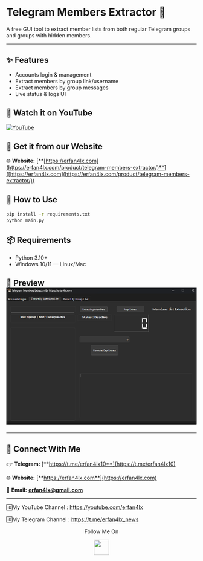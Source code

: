 # Telegram Members Extractor 🧠
A free GUI tool to extract member lists from both regular Telegram groups and groups with hidden members.

---

## ✨ Features
- Accounts login & management
- Extract members by group link/username
- Extract members by group messages
- Live status & logs UI

## 🚀 Watch it on YouTube
[![YouTube](https://img.shields.io/badge/Watch%20on-YouTube-red?logo=youtube&logoColor=white)](https://www.youtube.com/watch?v=YOUR_VIDEO_ID)

## 🚀 Get it from our Website
🌐 **Website:** [**[https://erfan4lx.com](https://erfan4lx.com/product/telegram-members-extractor/)**]([https://erfan4lx.com](https://erfan4lx.com/product/telegram-members-extractor/)) 


## 🚀 How to Use
```bash
pip install -r requirements.txt
python main.py
```

## 📦 Requirements
- Python 3.10+
- Windows 10/11 — Linux/Mac

## 📸 Preview ![App Screenshot](screenshot.png)

---

## 💬 **Connect With Me**

👉 **Telegram:** [**https://t.me/erfan4lx10**](https://t.me/erfan4lx10)

🌐 **Website:** [**https://erfan4lx.com**](https://erfan4lx.com) 

📧 **Email:** [**erfan4lx@gmail.com**](mailto:erfan4lx@gmail.com)

---

🆔My YouTube Channel : https://youtube.com/erfan4lx

🆔My Telegram Channel : https://t.me/erfan4lx_news

<p align="center">
  Follow Me On
</p>
<p align="center">
  <a href="https://www.youtube.com/c/erfan4lx?sub_confirmation=1">
    <img src="https://www.iconsdb.com/icons/preview/black/youtube-4-xxl.png" width="40" height="40">
  </a>
</p>

